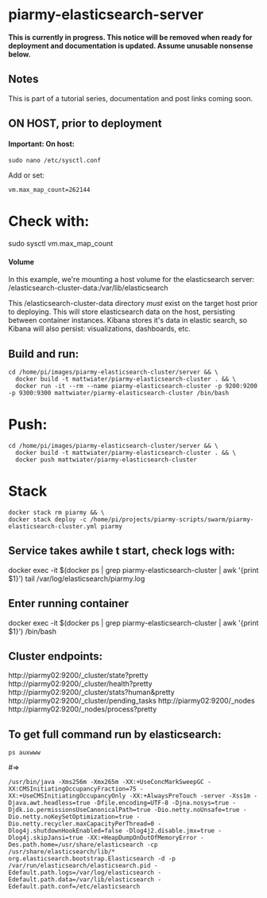 # piarmy-elasticsearch-server

#### This is currently in progress. This notice will be removed when ready for deployment and documentation is updated. Assume unusable nonsense below.

## Notes
This is part of a tutorial series, documentation and post links coming soon.

## ON HOST, prior to deployment

#### Important: On host:
`sudo nano /etc/sysctl.conf`

Add or set:

`vm.max_map_count=262144`

# Check with:
sudo sysctl vm.max_map_count

#### Volume
In this example, we're mounting a host volume for the elasticsearch server: /elasticsearch-cluster-data:/var/lib/elasticsearch

This /elasticsearch-cluster-data directory *must* exist on the target host prior to deploying. This will store elasticsearch data on the host, persisting between container instances. Kibana stores it's data in elastic search, so Kibana will also persist: visualizations, dashboards, etc.


## Build and run:
```
cd /home/pi/images/piarmy-elasticsearch-cluster/server && \
  docker build -t mattwiater/piarmy-elasticsearch-cluster . && \
  docker run -it --rm --name piarmy-elasticsearch-cluster -p 9200:9200 -p 9300:9300 mattwiater/piarmy-elasticsearch-cluster /bin/bash
```

# Push:
```
cd /home/pi/images/piarmy-elasticsearch-cluster/server && \
  docker build -t mattwiater/piarmy-elasticsearch-cluster . && \
  docker push mattwiater/piarmy-elasticsearch-cluster
```

# Stack
```
docker stack rm piarmy && \
docker stack deploy -c /home/pi/projects/piarmy-scripts/swarm/piarmy-elasticsearch-cluster.yml piarmy
```

## Service takes awhile t start, check logs with:
docker exec -it $(docker ps | grep piarmy-elasticsearch-cluster | awk '{print $1}') tail /var/log/elasticsearch/piarmy.log

## Enter running container
docker exec -it $(docker ps | grep piarmy-elasticsearch-cluster | awk '{print $1}') /bin/bash

## Cluster endpoints:
http://piarmy02:9200/_cluster/state?pretty
http://piarmy02:9200/_cluster/health?pretty
http://piarmy02:9200/_cluster/stats?human&pretty
http://piarmy02:9200/_cluster/pending_tasks
http://piarmy02:9200/_nodes
http://piarmy02:9200/_nodes/process?pretty

## To get full command run by elasticsearch:

`ps auxwww`

#=>

```
/usr/bin/java -Xms256m -Xmx265m -XX:+UseConcMarkSweepGC -XX:CMSInitiatingOccupancyFraction=75 -XX:+UseCMSInitiatingOccupancyOnly -XX:+AlwaysPreTouch -server -Xss1m -Djava.awt.headless=true -Dfile.encoding=UTF-8 -Djna.nosys=true -Djdk.io.permissionsUseCanonicalPath=true -Dio.netty.noUnsafe=true -Dio.netty.noKeySetOptimization=true -Dio.netty.recycler.maxCapacityPerThread=0 -Dlog4j.shutdownHookEnabled=false -Dlog4j2.disable.jmx=true -Dlog4j.skipJansi=true -XX:+HeapDumpOnOutOfMemoryError -Des.path.home=/usr/share/elasticsearch -cp /usr/share/elasticsearch/lib/* org.elasticsearch.bootstrap.Elasticsearch -d -p /var/run/elasticsearch/elasticsearch.pid -Edefault.path.logs=/var/log/elasticsearch -Edefault.path.data=/var/lib/elasticsearch -Edefault.path.conf=/etc/elasticsearch

```